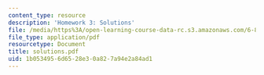 ```yaml
---
content_type: resource
description: 'Homework 3: Solutions'
file: /media/https%3A/open-learning-course-data-rc.s3.amazonaws.com/6-825-techniques-in-artificial-intelligence-sma-5504-fall-2002/1b0534956d6528e30a827a94e2a84ad1_solutions.pdf
file_type: application/pdf
resourcetype: Document
title: solutions.pdf
uid: 1b053495-6d65-28e3-0a82-7a94e2a84ad1
---
```

